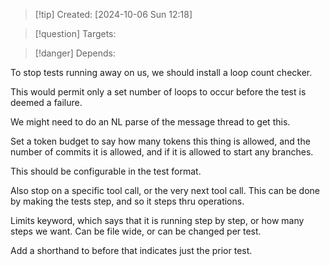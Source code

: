 
>[!tip] Created: [2024-10-06 Sun 12:18]

>[!question] Targets: 

>[!danger] Depends: 

To stop tests running away on us, we should install a loop count checker.

This would permit only a set number of loops to occur before the test is deemed a failure.

We might need to do an NL parse of the message thread to get this.

Set a token budget to say how many tokens this thing is allowed, and the number of commits it is allowed, and if it is allowed to start any branches.

This should be configurable in the test format.

Also stop on a specific tool call, or the very next tool call.  This can be done by making the tests step, and so it steps thru operations.  

Limits keyword, which says that it is running step by step, or how many steps we want.  Can be file wide, or can be changed per test.

Add a shorthand to before that indicates just the prior test.